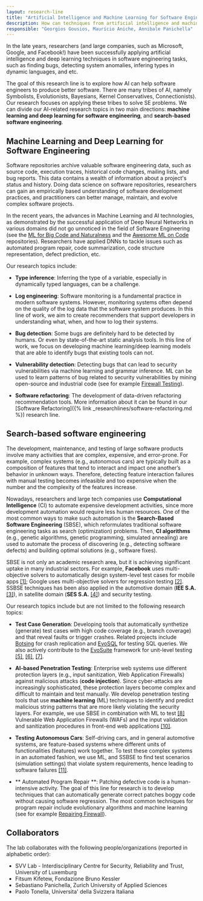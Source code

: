 ```yaml
---
layout: research-line
title: "Artificial Intelligence and Machine Learning for Software Engineering"
description: How can techniques from artificial intelligence and machine learning be used to improve complex software development tasks?
responsible: "Georgios Gousios, Maurício Aniche, Annibale Panichella"
---
```



In the late years, researchers (and large companies, such as Microsoft, Google, and Facebook!) have been successfully applying artificial intelligence and deep learning techniques in software engineering tasks, such as finding bugs, detecting system anomalies, infering types in dynamic languages, and etc. 

The goal of this research line is to explore how AI can help software engineers to produce
better software. There are many tribes of AI, namely Symbolists, Evolutionists, Bayesians, Kernel Conservatives, Connectionists). Our research focuses on applying these tribes to solve SE problems. We can divide our AI-related research topics in two main directions: **machine learning and deep learning for software engineering**, and **search-based software engineering**. 

## Machine Learning and Deep Learning for Software Engineering

Software repositories archive valuable software engineering data, such as source code, execution traces, historical code changes, mailing lists, and bug reports. This data contains a wealth of information about a project's status and history. Doing data science on software repositories, researchers can gain an empirically based understanding of software development practices, and practitioners can better manage, maintain, and evolve complex software projects.

In the recent years, the advances in Machine Learning and AI technologies, as demonstrated by the successful application of Deep Neural Networks in various domains did not go unnoticed in the field of Software Engineering (see the [ML for Big Code and Naturalness](https://ml4code.github.io/papers.html) and the [Awesome ML on Code](https://github.com/src-d/awesome-machine-learning-on-source-code) repositories). Researchers have applied DNNs to tackle issues such as automated program repair, code summarization, code structure representation, defect prediction, etc.

Our research topics include:

* **Type inference**: Inferring the type of a variable, especially in dynamically typed languages, can be a challenge. 

* **Log engineering**: Software monitoring is a fundamental practice in modern software systems. However, monitoring systems often depend on the quality of the log data that the software system produces. In this line of work, we aim to create recommenders that support developers in understanding what, when, and how to log their systems.

* **Bug detection**: Some bugs are definitely hard to be detected by humans. Or even by state-of-the-art static analysis tools. In this line of work, we focus on developing machine learning/deep learning models that are able to identify bugs that existing tools can not. 

* **Vulnerability detection**: Detecting bugs that can lead to security vulnerabilities via machine learning and grammar inference. ML can be used to learn patterns of bug related to security vulnerabilities by mining  open-source and industrial code (see for example [Firewall Testing](https://pure.tudelft.nl/portal/en/publications/a-machine-learningdriven-evolutionary-approach-for-testing-web-application-firewalls(af7bf5df-6fab-4739-ae38-27abf8a4fafe).html)).

* **Software refactoring**: The development of data-driven refactoring recommendation tools. More information about it can be found in our [Software Refactoring]({% link _researchlines/software-refactoring.md %}) research line.

## Search-based software engineering

The development, maintenance, and testing of large software products involve many activities that are complex, expensive, and error-prone. For example, complex systems (e.g., autonomous cars) are typically built as a composition of features that tend to interact and impact one another’s behavior in unknown ways. Therefore, detecting feature interaction failures with manual testing becomes infeasible and too expensive when the number and the complexity of the features increase.

Nowadays, researchers and large tech companies use **Computational Intelligence** (CI) to automate expensive development activities, since more development automation would require less human resources. 
One of the most common ways to make such automation is the **Search-Based Software Engineering** (SBSE), which reformulates traditional software engineering tasks as search (optimization) problems. Then, **CI algorithms** (e.g., genetic algorithms, genetic programming, simulated annealing) are used to automate the process of discovering (e.g., detecting software defects) and building optimal solutions (e.g., software fixes).

SBSE is not only an academic research area, but it is achieving significant uptake in many industrial sectors. For example, **Facebook** uses multi-objective solvers to automatically design system-level test cases for mobile apps [[1]](https://link.springer.com/chapter/10.1007/978-3-319-99241-9_1);  Google uses multi-objective solvers for regression testing [[2]](http://sebase.cs.ucl.ac.uk/fileadmin/crest/sebasepaper/YooNH11_01.pdf). SSBSE techniques has been also applied in the automotive domain (**IEE S.A.** [[3]](https://pure.tudelft.nl/portal/files/45811366/paperASE18N2016pdf.pdf)), in satellite domain (**SES S.A.** [[4]](https://pure.tudelft.nl/admin/files/47344874/main.pdf)) and security testing.

Our research topics include but are not limited to the following research topics:

* **Test Case Generation**: 
Developing tools that automatically synthetize (generate) test cases with high code coverage (e.g., branch coverage) and that reveal faults or trigger crashes. Related projects include [Botsing](https://github.com/STAMP-project/botsing) for crash replication and [EvoSQL](https://github.com/SERG-Delft/evosql) for testing SQL queries. We also actively contribute to the [EvoSuite](https://github.com/EvoSuite/evosuite) framework for unit-level testing [[5]](https://apanichella.github.io/publication/ieee-tse2018b/), [[6]](https://apanichella.github.io/publication/ssbse2018b/), [[7]](https://apanichella.github.io/publication/infsof2018b/).

* **AI-based Penetration Testing**: 
Enterprise web systems use different protection layers (e.g., input sanitization, Web Application Firewalls) against malicious attacks (**code injection**). Since cyber-attacks are increasingly sophisticated, these protection layers become complex and difficult to maintain and test manually. We develop penetration testing tools that use **machine learning** (ML) techniques to identify and predict malicious string patterns that are more likely violating the security layers. For example, we use SBSE in combination with ML to test [[8]](http://orbilu.uni.lu/handle/10993/34224) Vulnerable Web Application Firewalls (WAFs) and the input validation and sanitization procedures in front-end web applications [[10]](https://apanichella.github.io/publication/ieee-tse2018a/). 

* **Testing Autonomous Cars**: 
Self-driving cars, and in general automotive systems, are feature-based systems where different units of functionalities (features) work together. To test these complex systems in an automated fashion, we use ML, and SSBSE to find test scenarios (simulation settings) that violate system requirements, hence leading to software failures [[11]](https://apanichella.github.io/publication/ase2018/).

* ** Automated Program Repair **: 
Patching defective code is a human-intensive activity. The goal of this line for research is to develop techniques that can automatically generate correct patches boggy code without causing software regression. The most common techniques for program repair include evolutionary algorithms and machine learning (see for example [Repairing Firewall](https://ieeexplore.ieee.org/document/8109099/)).


## Collaborators

The lab collaborates with the following people/organizations (reported in alphabetic order):
* SVV Lab - Interdisciplinary Centre for Security, Reliability and Trust, University of Luxemburg
* Fitsum Kifetew, Fondazione Bruno Kessler
* Sebastiano Panichella, Zurich University of Applied Sciences
* Paolo Tonella, Universita' della Svizzera Italiana
